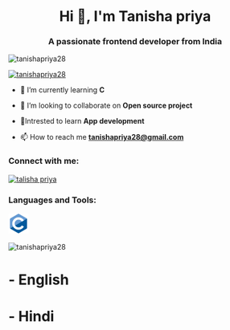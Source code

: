 
<h1 align="center">Hi 👋, I'm Tanisha priya</h1>
<h3 align="center">A passionate frontend developer from India</h3>

<p align="left"> <img src="https://komarev.com/ghpvc/?username=tanishapriya28&label=Profile%20views&color=0e75b6&style=flat" alt="tanishapriya28" /> </p>

<p align="left"> <a href="https://github.com/ryo-ma/github-profile-trophy"><img src="https://github-profile-trophy.vercel.app/?username=tanishapriya28" alt="tanishapriya28" /></a> </p>







- 🌱 I’m currently learning **C**

- 👯 I’m looking to collaborate on **Open source project**

- 💬Intrested to learn **App development**

- 📫 How to reach me **tanishapriya28@gmail.com**

<h3 align="left">Connect with me:</h3>
<p align="left">
<a href="https://linkedin.com/in/talisha priya" target="blank"><img align="center" src="https://raw.githubusercontent.com/rahuldkjain/github-profile-readme-generator/master/src/images/icons/Social/linked-in-alt.svg" alt="talisha priya" height="30" width="40" /></a>
</p>

<h3 align="left">Languages and Tools:</h3>
<p align="left"> <a href="https://www.cprogramming.com/" target="_blank"> <img src="https://raw.githubusercontent.com/devicons/devicon/master/icons/c/c-original.svg" alt="c" width="40" height="40"/> </a> </p>

<p><img align="center" src="https://github-readme-stats.vercel.app/api/top-langs?username=tanishapriya28&show_icons=true&locale=en&layout=compact" alt="tanishapriya28" /></p>

# - English

# - Hindi




